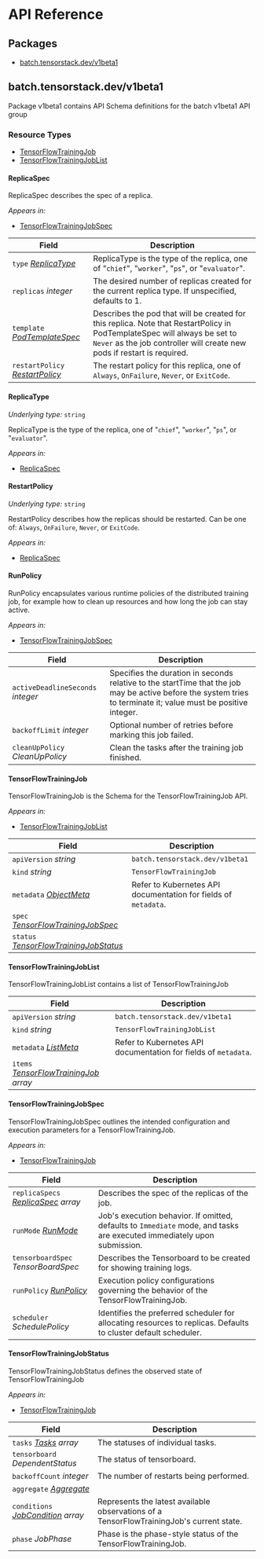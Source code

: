 # API Reference

## Packages
- [batch.tensorstack.dev/v1beta1](#batchtensorstackdevv1beta1)


## batch.tensorstack.dev/v1beta1

Package v1beta1 contains API Schema definitions for the batch v1beta1 API group

### Resource Types
- [TensorFlowTrainingJob](#tensorflowtrainingjob)
- [TensorFlowTrainingJobList](#tensorflowtrainingjoblist)



#### ReplicaSpec



ReplicaSpec describes the spec of a replica.

_Appears in:_
- [TensorFlowTrainingJobSpec](#tensorflowtrainingjobspec)

| Field | Description |
| --- | --- |
| `type` _[ReplicaType](#replicatype)_ | ReplicaType is the type of the replica, one of "`chief`", "`worker`", "`ps`", or "`evaluator`". |
| `replicas` _integer_ | The desired number of replicas created for the current replica type. If unspecified, defaults to 1. |
| `template` _[PodTemplateSpec](https://kubernetes.io/docs/reference/generated/kubernetes-api/v1.24/#podtemplatespec-v1-core)_ | Describes the pod that will be created for this replica. Note that RestartPolicy in PodTemplateSpec will always be set to `Never` as the job controller will create new pods if restart is required. |
| `restartPolicy` _[RestartPolicy](#restartpolicy)_ | The restart policy for this replica, one of `Always`, `OnFailure`, `Never`, or `ExitCode`. |


#### ReplicaType

_Underlying type:_ `string`

ReplicaType is the type of the replica, one of "`chief`", "`worker`", "`ps`", or "`evaluator`".

_Appears in:_
- [ReplicaSpec](#replicaspec)



#### RestartPolicy

_Underlying type:_ `string`

RestartPolicy describes how the replicas should be restarted. Can be one of: `Always`, `OnFailure`, `Never`, or `ExitCode`.

_Appears in:_
- [ReplicaSpec](#replicaspec)



#### RunPolicy



RunPolicy encapsulates various runtime policies of the distributed training job, for example how to clean up resources and how long the job can stay active.

_Appears in:_
- [TensorFlowTrainingJobSpec](#tensorflowtrainingjobspec)

| Field | Description |
| --- | --- |
| `activeDeadlineSeconds` _integer_ | Specifies the duration in seconds relative to the startTime that the job may be active before the system tries to terminate it; value must be positive integer. |
| `backoffLimit` _integer_ | Optional number of retries before marking this job failed. |
| `cleanUpPolicy` _CleanUpPolicy_ | Clean the tasks after the training job finished. |


#### TensorFlowTrainingJob



TensorFlowTrainingJob is the Schema for the TensorFlowTrainingJob API.

_Appears in:_
- [TensorFlowTrainingJobList](#tensorflowtrainingjoblist)

| Field | Description |
| --- | --- |
| `apiVersion` _string_ | `batch.tensorstack.dev/v1beta1`
| `kind` _string_ | `TensorFlowTrainingJob`
| `metadata` _[ObjectMeta](https://kubernetes.io/docs/reference/generated/kubernetes-api/v1.24/#objectmeta-v1-meta)_ | Refer to Kubernetes API documentation for fields of `metadata`. |
| `spec` _[TensorFlowTrainingJobSpec](#tensorflowtrainingjobspec)_ |  |
| `status` _[TensorFlowTrainingJobStatus](#tensorflowtrainingjobstatus)_ |  |


#### TensorFlowTrainingJobList



TensorFlowTrainingJobList contains a list of TensorFlowTrainingJob



| Field | Description |
| --- | --- |
| `apiVersion` _string_ | `batch.tensorstack.dev/v1beta1`
| `kind` _string_ | `TensorFlowTrainingJobList`
| `metadata` _[ListMeta](https://kubernetes.io/docs/reference/generated/kubernetes-api/v1.24/#listmeta-v1-meta)_ | Refer to Kubernetes API documentation for fields of `metadata`. |
| `items` _[TensorFlowTrainingJob](#tensorflowtrainingjob) array_ |  |


#### TensorFlowTrainingJobSpec



TensorFlowTrainingJobSpec outlines the intended configuration and execution parameters for a TensorFlowTrainingJob.

_Appears in:_
- [TensorFlowTrainingJob](#tensorflowtrainingjob)

| Field | Description |
| --- | --- |
| `replicaSpecs` _[ReplicaSpec](#replicaspec) array_ | Describes the spec of the replicas of the job. |
| `runMode` _[RunMode](#runmode)_ | Job's execution behavior. If omitted, defaults to `Immediate` mode, and tasks are executed immediately upon submission. |
| `tensorboardSpec` _TensorBoardSpec_ | Describes the Tensorboard to be created for showing training logs. |
| `runPolicy` _[RunPolicy](#runpolicy)_ | Execution policy configurations governing the behavior of the TensorFlowTrainingJob. |
| `scheduler` _SchedulePolicy_ | Identifies the preferred scheduler for allocating resources to replicas. Defaults to cluster default scheduler. |


#### TensorFlowTrainingJobStatus



TensorFlowTrainingJobStatus defines the observed state of TensorFlowTrainingJob

_Appears in:_
- [TensorFlowTrainingJob](#tensorflowtrainingjob)

| Field | Description |
| --- | --- |
| `tasks` _[Tasks](#tasks) array_ | The statuses of individual tasks. |
| `tensorboard` _DependentStatus_ | The status of tensorboard. |
| `backoffCount` _integer_ | The number of restarts being performed. |
| `aggregate` _[Aggregate](#aggregate)_ |  |
| `conditions` _[JobCondition](#jobcondition) array_ | Represents the latest available observations of a TensorFlowTrainingJob's current state. |
| `phase` _JobPhase_ | Phase is the phase-style status of the TensorFlowTrainingJob. |


